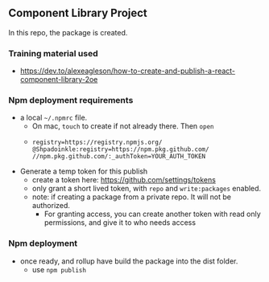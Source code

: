 ## Component Library Project
In this repo, the package is created.

### Training material used
- https://dev.to/alexeagleson/how-to-create-and-publish-a-react-component-library-2oe

### Npm deployment requirements
- a local `~/.npmrc` file.
  - On mac, `touch` to create if not already there.  Then `open`
  - ```
    registry=https://registry.npmjs.org/
    @Shpadoinkle:registry=https://npm.pkg.github.com/
    //npm.pkg.github.com/:_authToken=YOUR_AUTH_TOKEN
    ```
- Generate a temp token for this publish
    - create a token here: https://github.com/settings/tokens
    - only grant a short lived token, with `repo` and `write:packages` enabled. 
    - note: if creating a package from a private repo.  It will not be authorized.
        - For granting access, you can create another token with read only permissions, and give it to who needs access

### Npm deployment
- once ready, and rollup have build the package into the dist folder.
  - use `npm publish`